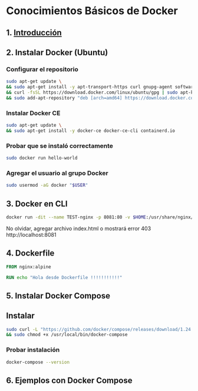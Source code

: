 # Conocimientos Básicos de Docker

## 1. [Introducción](./pages/1._leer_diapositivas.md)

## 2. Instalar Docker (Ubuntu)

### Configurar el repositorio
```bash
sudo apt-get update \
&& sudo apt-get install -y apt-transport-https curl gnupg-agent software-properties-common \
&& curl -fsSL https://download.docker.com/linux/ubuntu/gpg | sudo apt-key add - \
&& sudo add-apt-repository "deb [arch=amd64] https://download.docker.com/linux/ubuntu $(lsb_release -cs) stable"
```

### Instalar Docker CE
```bash
sudo apt-get update \
&& sudo apt-get install -y docker-ce docker-ce-cli containerd.io
```

### Probar que se instaló correctamente
```bash
sudo docker run hello-world
```

### Agregar el usuario al grupo Docker
```bash
sudo usermod -aG docker "$USER"
```

## 3. Docker en CLI
```bash
docker run -dit --name TEST-nginx -p 8081:80 -v $HOME:/usr/share/nginx/html:ro -d nginx:alpine
```
No olvidar, agregar archivo index.html o mostrará error 403
http://localhost:8081

## 4. Dockerfile
```Dockerfile
FROM nginx:alpine

RUN echo "Hola desde Dockerfile !!!!!!!!!!!"
```

## 5. Instalar Docker Compose

## Instalar
```bash
sudo curl -L "https://github.com/docker/compose/releases/download/1.24.0/docker-compose-$(uname -s)-$(uname -m)" -o /usr/local/bin/docker-compose \
&& sudo chmod +x /usr/local/bin/docker-compose
```

### Probar instalación
```bash
docker-compose --version
```

## 6. Ejemplos con Docker Compose
